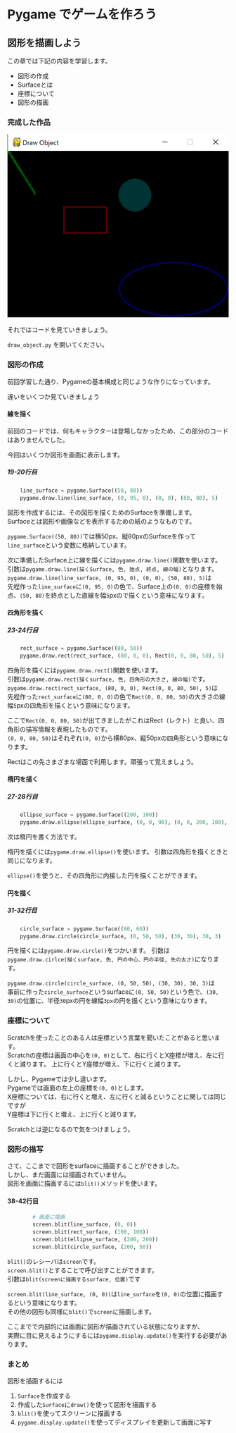 # Pygame でゲームを作ろう

## 図形を描画しよう

この章では下記の内容を学習します。

- 図形の作成
- Surfaceとは
- 座標について
- 図形の描画

### 完成した作品

![](./draw_object.png)

それではコードを見ていきましょう。

`draw_object.py` を開いてください。

### 図形の作成

前回学習した通り、Pygameの基本構成と同じような作りになっています。

違いをいくつか見ていきましょう

#### 線を描く

前回のコードでは、何もキャラクターは登場しなかったため、この部分のコードはありませんでした。

今回はいくつか図形を画面に表示します。

##### 19-20行目

```python
    line_surface = pygame.Surface((50, 80))
    pygame.draw.line(line_surface, (0, 95, 0), (0, 0), (80, 80), 5)
```

図形を作成するには、その図形を描くためのSurfaceを準備します。
<br>
Surfaceとは図形や画像などを表示するための紙のようなものです。

`pygame.Surface((50, 80))`では横50px、縦80pxのSurfaceを作って`line_surface`という変数に格納しています。

次に準備したSurface上に線を描くには`pygame.draw.line()`関数を使います。
<br>
引数は`pygame.draw.line(描くSurface, 色, 始点, 終点, 線の幅)`となります。
<br>
`pygame.draw.line(line_surface, (0, 95, 0), (0, 0), (50, 80), 5)`は
<br>
先程作った`line_surface`に`(0, 95, 0)`の色で、Surface上の`(0, 0)`の座標を始点、`(50, 80)`を終点とした直線を幅`5`pxので描くという意味になります。


#### 四角形を描く

##### 23-24行目

```python
    rect_surface = pygame.Surface((80, 50))
    pygame.draw.rect(rect_surface, (80, 0, 0), Rect(0, 0, 80, 50), 5)
```

四角形を描くには`pygame.draw.rect()`関数を使います。
<br>
引数は`pygame.draw.rect(描くsurface, 色, 四角形の大きさ, 線の幅)`です。
<br>
`pygame.draw.rect(rect_surface, (80, 0, 0), Rect(0, 0, 80, 50), 5)`は
<br>
先程作った`rect_surface`に`(80, 0, 0)`の色で`Rect(0, 0, 80, 50)`の大きさの線幅`5`pxの四角形を描くという意味になります。

ここで`Rect(0, 0, 80, 50)`が出てきましたがこれはRect（レクト）と良い、四角形の描写情報を表現したものです。
<br>
`(0, 0, 80, 50)`はそれぞれ`(0, 0)`から横80px、縦50pxの四角形という意味になります。

Rectはこの先さまざまな場面で利用します。頑張って覚えましょう。

#### 楕円を描く

##### 27-28行目

```python
    ellipse_surface = pygame.Surface((200, 100))
    pygame.draw.ellipse(ellipse_surface, (0, 0, 90), (0, 0, 200, 100), 5)
```

次は楕円を書く方法です。

楕円を描くには`pygame.draw.ellipse()`を使います。
引数は四角形を描くときと同じになります。

`ellipse()`を使うと、その四角形に内接した円を描くことができます。


#### 円を描く

##### 31-32行目

```python
    circle_surface = pygame.Surface((60, 60))
    pygame.draw.circle(circle_surface, (0, 50, 50), (30, 30), 30, 3)
```

円を描くには`pygame.draw.circle()`をつかいます。
引数は`pygame.draw.cirlce(描くsurface, 色, 円の中心、円の半径, 先の太さ)`になります。

`pygame.draw.circle(circle_surface, (0, 50, 50), (30, 30), 30, 3)`は
<br>
事前に作った`circle_surface`というsurfaceに`(0, 50, 50)`という色で、`(30, 30)`の位置に、半径`30`pxの円を線幅`3px`の円を描くという意味になります。

### 座標について

Scratchを使ったことのある人は座標という言葉を聞いたことがあると思います。
<br>
Scratchの座標は画面の中心を`(0, 0)`として、右に行くとX座標が増え、左に行くと減ります。
上に行くとY座標が増え、下に行くと減ります。

しかし、Pygameでは少し違います。
<br>
Pygameでは画面の左上の座標を`(0, 0)`とします。
<br>
X座標については、右に行くと増え、左に行くと減るということに関しては同じですが
<br>
Y座標は下に行くと増え、上に行くと減ります。

Scratchとは逆になるので気をつけましょう。


### 図形の描写

さて、ここまでで図形をsurfaceに描画することができました。
<br>
しかし、まだ画面には描画されていません。
<br>
図形を画面に描画するには`blit()`メソッドを使います。

#### 38-42行目
```python
        # 画面に描画
        screen.blit(line_surface, (0, 0))
        screen.blit(rect_surface, (100, 100))
        screen.blit(ellipse_surface, (200, 200))
        screen.blit(circle_surface, (200, 50))
```

`blit()`のレシーバは`screen`です。
<br>
`screen.blit()`とすることで呼び出すことができます。
<br>
引数は`blit(screenに描画するsurface, 位置)`です

`screen.blit(line_surface, (0, 0))`は`line_surface`を`(0, 0)`の位置に描画するという意味になります。
<br>
その他の図形も同様に`blit()`で`screen`に描画します。
<br>

ここまでで内部的には画面に図形が描画されている状態になりますが、
<br>
実際に目に見えるようにするには`pygame.display.update()`を実行する必要があります。

### まとめ

図形を描画するには

1. `Surface`を作成する
2. 作成した`Surface`に`draw()`を使って図形を描画する
3. `blit()`を使ってスクリーンに描画する
4. `pygame.display.update()`を使ってディスプレイを更新して画面に写す